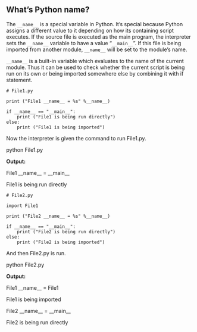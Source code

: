 ## What’s Python __name__?

The `__name__` is a special variable in Python. It’s special because Python assigns a different value to it depending on how its containing script executes. If the source file is executed as the main program, the interpreter sets the `__name__` variable to have a value “`__main__`”. If this file is being imported from another module, `__name__` will be set to the module’s name.

`__name__` is a built-in variable which evaluates to the name of the current module. Thus it can be used to check whether the current script is being run on its own or being imported somewhere else by combining it with if statement.

    # File1.py 
    
    print ("File1 __name__ = %s" %__name__) 
    
    if __name__ == "__main__": 
        print ("File1 is being run directly")
    else: 
        print ("File1 is being imported")

Now the interpreter is given the command to run File1.py.

python File1.py

**Output:**

File1 \_\_name__ = \_\_main__

File1 is being run directly

    # File2.py

    import File1

    print ("File2 __name__ = %s" %__name__)

    if __name__ == "__main__":
        print ("File2 is being run directly")
    else:
        print ("File2 is being imported")

And then File2.py is run.

python File2.py

**Output:**

File1 \_\_name__ = File1

File1 is being imported

File2 \_\_name__ = \_\_main__

File2 is being run directly      

